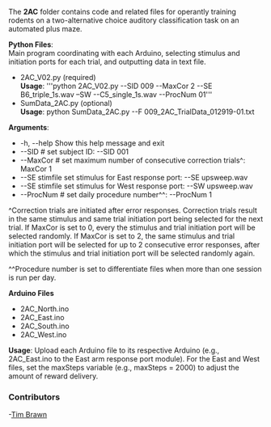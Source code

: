 The **2AC** folder contains code and related files for operantly training rodents on a two-alternative choice auditory classification task on an automated plus maze. 

**Python Files**:   
Main program coordinating with each Arduino, selecting stimulus and initiation ports for each trial, and outputting data in text file.
- 2AC_V02.py (required)      
**Usage**: '''python 2AC_V02.py --SID 009 --MaxCor 2 --SE B6_triple_1s.wav –SW --C5_single_1s.wav --ProcNum 01'''
- SumData_2AC.py (optional)  
**Usage**: python SumData_2AC.py --F 009_2AC_TrialData_012919-01.txt

**Arguments**:
- -h, --help 			Show this help message and exit
- --SID #			set subject ID: --SID 001
- --MaxCor #			set maximum number of consecutive correction trials^: MaxCor 1
- --SE stimfile			set stimulus for East response port: --SE upsweep.wav
- --SE stimfile			set stimulus for West response port: --SW upsweep.wav
- --ProcNum #			set daily procedure number^^: --ProcNum 1

^Correction trials are initiated after error responses. Correction trials result in the same stimulus and same trial initiation port being selected for the next trial. If MaxCor is set to 0, every the stimulus and trial initiation port will be selected randomly.  If MaxCor is set to 2, the same stimulus and trial initiation port will be selected for up to 2 consecutive error responses, after which the stimulus and trial initiation port will be selected randomly again.  

^^Procedure number is set to differentiate files when more than one session is run per day.

**Arduino Files**
- 2AC_North.ino
- 2AC_East.ino
- 2AC_South.ino
- 2AC_West.ino

**Usage**: Upload each Arduino file to its respective Arduino (e.g., 2AC_East.ino to the East arm response port module).  For the East and West files, set the maxSteps variable (e.g., maxSteps = 2000) to adjust the amount of reward delivery.

### Contributors
-[Tim Brawn](http://www.mit.edu/people/tpbrawn/index.html)
